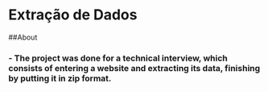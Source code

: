 # Extração de Dados

##About

### - The project was done for a technical interview, which consists of entering a website and extracting its data, finishing by putting it in zip format. 
